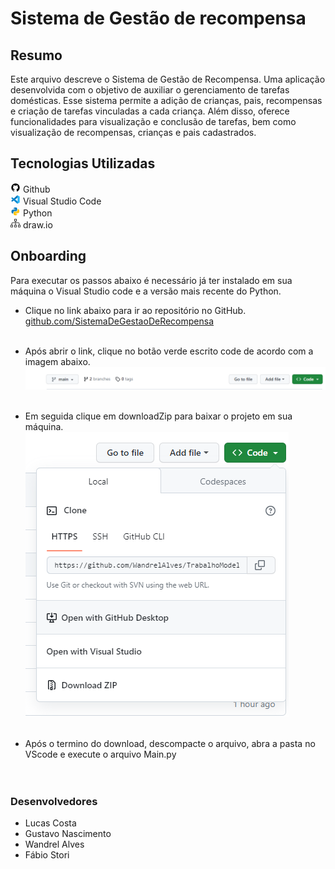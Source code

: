 # Sistema de Gestão de recompensa

## Resumo
Este arquivo descreve o Sistema de Gestão de Recompensa. Uma aplicação 
desenvolvida com o objetivo de auxiliar o gerenciamento de tarefas domésticas. 
Esse sistema permite a adição de crianças, pais, recompensas e criação de tarefas vinculadas a cada criança. Além disso, oferece funcionalidades para visualização e conclusão de tarefas, bem como visualização de recompensas, crianças e pais cadastrados.


## Tecnologias Utilizadas
![Logo do Github](./image/icons8-github-16%20(1).png) Github<br>
![Logo do VScode](./image/icons8-visual-studio-code-2019-color-16.png) Visual Studio Code<br>
![Logo do Python](./image/icons8-python-color-16.png) Python<br>
![Logo do draw.io](./image/icons8-connection-16.png) draw.io

## Onboarding
Para executar os passos abaixo é necessário já ter instalado em sua máquina o Visual Studio code e a versão mais recente do Python.
* Clique no link abaixo para ir ao repositório no GitHub.<br>
<a href="https://github.com/WandrelAlves/TrabalhoModelagemDeSistemas">github.com/SistemaDeGestaoDeRecompensa</a>
<br><br>

*  Após abrir o link, clique no botão verde escrito code de acordo com a imagem abaixo.
![imagem de auxílio 1](./image/github%201.png)
<br><br>

* Em seguida clique em downloadZip para baixar o projeto em sua máquina.<br>
![imagem de auxílio 2](./image/github%202.png)
<br><br>

* Após o termino do download, descompacte o arquivo, abra a pasta no VScode e execute o arquivo Main.py
<br><br><br>

### Desenvolvedores
* Lucas Costa
* Gustavo Nascimento
* Wandrel Alves
* Fábio Stori